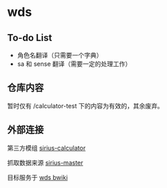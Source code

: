 # wds
## To-do List
- 角色名翻译（只需要一个字典）
- sa 和 sense 翻译（需要一定的处理工作）

## 仓库内容
暂时仅有 /calculator-test 下的内容为有效的，其余废弃。

## 外部连接
第三方模组 [sirius-calculator](https://github.com/xfl03/sirius-calculator)

抓取数据来源 [sirius-master](https://github.com/xfl03/sirius-master)

目标服务于 [wds bwiki](https://wiki.biligame.com/worlddaistar/%E9%A6%96%E9%A1%B5)
